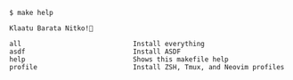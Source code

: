 <!-- START makefile-doc -->
```
$ make help 

Klaatu Barata Nitko!

all                            Install everything
asdf                           Install ASDF
help                           Shows this makefile help
profile                        Install ZSH, Tmux, and Neovim profiles 
```
<!-- END makefile-doc -->
